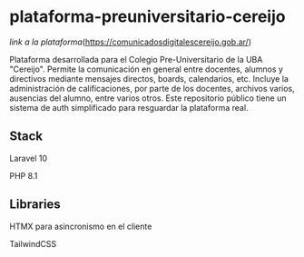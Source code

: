 # plataforma-preuniversitario-cereijo

_link a la plataforma_(https://comunicadosdigitalescereijo.gob.ar/)

Plataforma desarrollada para el Colegio Pre-Universitario de la UBA "Cereijo".
Permite la comunicación en general entre docentes, alumnos y directivos mediante mensajes directos, boards, calendarios, etc.
Incluye la administración de calificaciones, por parte de los docentes, archivos varios, ausencias del alumno, entre varios otros.
Este repositorio público tiene un sistema de auth simplificado para resguardar la plataforma real.


## Stack
Laravel 10

PHP 8.1

## Libraries
HTMX para asincronismo en el cliente

TailwindCSS
